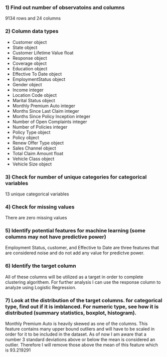 ### 1) Find out number of observatoins and columns

9134 rows and 24 columns

### 2) Column data types

- Customer                          object
- State                             object
- Customer Lifetime Value          float
- Response                          object
- Coverage                          object
- Education                         object
- Effective To Date                 object
- EmploymentStatus                  object
- Gender                            object
- Income                             integer
- Location Code                     object
- Marital Status                    object
- Monthly Premium Auto               integer
- Months Since Last Claim            integer
- Months Since Policy Inception      integer
- Number of Open Complaints          integer
- Number of Policies                 integer
- Policy Type                       object
- Policy                            object
- Renew Offer Type                  object
- Sales Channel                     object
- Total Claim Amount               float
- Vehicle Class                     object
- Vehicle Size                      object


### 3) Check for number of unique categories for categorical variables

13 unique categorical variables


### 4) Check for missing values

There are zero missing values


### 5) Identify potential features for machine learning (some columns may not have predictive power)

Employment Status, customer, and Effective to Date are three features that are considered noise and do not add any value for predictve power.


### 6) Identify the target column 

All of these columns will be utilized as a target in order to complete clustering algorithem. For further analysis I can use the response column to analyze using Logistic Regression.

### 7) Look at the distribution of the target columns. for categorical type, find out if it is imblanced. For numeric type, see how it is distributed  (summary statistics, boxplot, histogram).

Monthly Premium Auto is heavily skewed as one of the columns. This feature contains many upper bound outliers and will have to be scaled in order for it to be included in the dataset. As of now I am aware that a number 3 standard deviations above or below the mean is considered an outlier. Therefore I will remove those above the mean of this feature which is 93.219291
